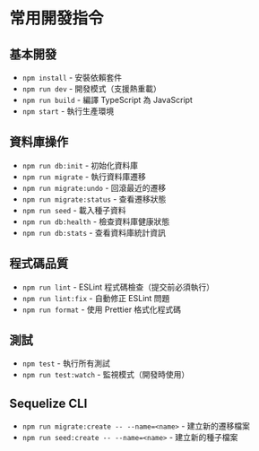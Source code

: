 # 常用開發指令

## 基本開發
- `npm install` - 安裝依賴套件
- `npm run dev` - 開發模式（支援熱重載）
- `npm run build` - 編譯 TypeScript 為 JavaScript
- `npm start` - 執行生產環境

## 資料庫操作
- `npm run db:init` - 初始化資料庫
- `npm run migrate` - 執行資料庫遷移
- `npm run migrate:undo` - 回滾最近的遷移
- `npm run migrate:status` - 查看遷移狀態
- `npm run seed` - 載入種子資料
- `npm run db:health` - 檢查資料庫健康狀態
- `npm run db:stats` - 查看資料庫統計資訊

## 程式碼品質
- `npm run lint` - ESLint 程式碼檢查（提交前必須執行）
- `npm run lint:fix` - 自動修正 ESLint 問題
- `npm run format` - 使用 Prettier 格式化程式碼

## 測試
- `npm test` - 執行所有測試
- `npm run test:watch` - 監視模式（開發時使用）

## Sequelize CLI
- `npm run migrate:create -- --name=<name>` - 建立新的遷移檔案
- `npm run seed:create -- --name=<name>` - 建立新的種子檔案